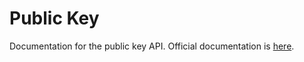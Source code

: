 # Public Key

Documentation for the public key API. Official documentation is [here](https://docs.kick.com/apis/public-key). 
